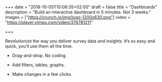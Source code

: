+++
date = "2018-10-05T10:08:35+02:00"
draft = false
title = "Dashboards"
description = "Build an interactive dashboard in 5 minutes. Not 3 weeks."
images = ["https://crunch.io/img/logo-1200x630.png"]
video = "https://player.vimeo.com/video/374781211"

+++

Revolutionize the way you deliver survey data and insights. It’s so easy and quick, you’ll use them all the time.

* Drag-and-drop. No coding.

* Add filters, tables, graphs.

* Make changes in a few clicks.
